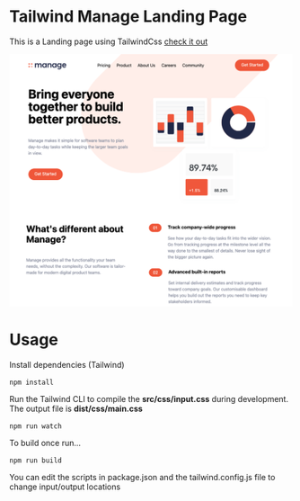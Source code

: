 # Tailwind Manage Landing Page

This is a Landing page using TailwindCss
[check it out](https://MohammedAbukhater.github.io/Manage/)

![Alt text](dist/assets/img/screen.png?raw=true)

# Usage

Install dependencies (Tailwind)

```
npm install
```

Run the Tailwind CLI to compile the **src/css/input.css** during development. The output file is **dist/css/main.css**

```
npm run watch
```

To build once run...

```
npm run build
```

You can edit the scripts in package.json and the tailwind.config.js file to change input/output locations
